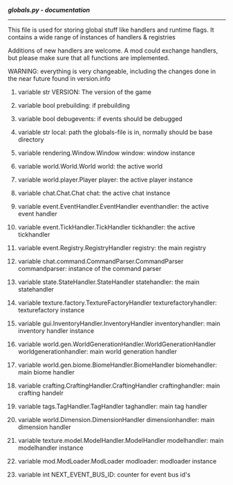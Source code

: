***globals.py - documentation***
___

This file is used for storing global stuff like handlers and runtime 
flags.
It contains a wide range of instances of handlers & registries

Additions of new handlers are welcome.
A mod could exchange handlers, but please make sure that all functions
are implemented.

WARNING: everything is very changeable, including the changes done in
the near future found in version.info

1. variable str VERSION: The version of the game

2. variable bool prebuilding: if prebuilding

3. variable bool debugevents: if events should be debugged

4. variable str local: path the globals-file is in, normally should be
base directory

5. variable rendering.Window.Window window: window instance

6. variable world.World.World world: the active world

7. variable world.player.Player player: the active player instance

8. variable chat.Chat.Chat chat: the active chat instance

9. variable event.EventHandler.EventHandler eventhandler: the active
event handler

10. variable event.TickHandler.TickHandler tickhandler: the active
tickhandler

11. variable event.Registry.RegistryHandler registry: the main registry

12. variable chat.command.CommandParser.CommandParser commandparser:
instance of the command parser

13. variable state.StateHandler.StateHandler statehandler: the main
statehandler

14. variable texture.factory.TextureFactoryHandler 
texturefactoryhandler: texturefactory instance

15. variable gui.InventoryHandler.InventoryHandler inventoryhandler: 
main inventory handler instance

16. variable world.gen.WorldGenerationHandler.WorldGenerationHandler 
worldgenerationhandler: main world generation handler

17. variable world.gen.biome.BiomeHandler.BiomeHandler biomehandler:
main biome handler

18. variable crafting.CraftingHandler.CraftingHandler craftinghandler:
main crafting handelr

19. variable tags.TagHandler.TagHandler taghandler: main tag handler

20. variable world.Dimension.DimensionHandler dimensionhandler: main 
dimension handler

21. variable texture.model.ModelHandler.ModelHandler modelhandler: 
main modelhandler instance

22. variable mod.ModLoader.ModLoader modloader: modloader instance

23. variable int NEXT_EVENT_BUS_ID: counter for event bus id's